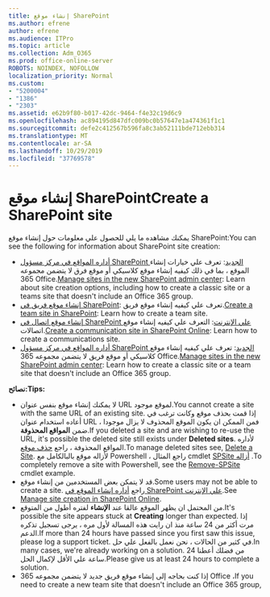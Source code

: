 ```yaml
---
title: إنشاء موقع SharePoint
ms.author: efrene
author: efrene
ms.audience: ITPro
ms.topic: article
ms.collection: Adm_O365
ms.prod: office-online-server
ROBOTS: NOINDEX, NOFOLLOW
localization_priority: Normal
ms.custom:
- "5200004"
- "1386"
- "2303"
ms.assetid: e62b9f80-b017-42dc-9464-f4e32c19d6c9
ms.openlocfilehash: ac894195d847dfc009bc0b57647e1a474361f1c1
ms.sourcegitcommit: defe2c412567b596fa8c3ab52111bde712ebb314
ms.translationtype: MT
ms.contentlocale: ar-SA
ms.lasthandoff: 10/29/2019
ms.locfileid: "37769578"
---
```

# <a name="create-a-sharepoint-site"></a><span data-ttu-id="bc09e-102">إنشاء موقع SharePoint</span><span class="sxs-lookup"><span data-stu-id="bc09e-102">Create a SharePoint site</span></span>

<span data-ttu-id="bc09e-103">يمكنك مشاهده ما يلي للحصول علي معلومات حول إنشاء موقع SharePoint:</span><span class="sxs-lookup"><span data-stu-id="bc09e-103">You can see the following for information about SharePoint site creation:</span></span>
- <span data-ttu-id="bc09e-104">[أداره المواقع في مركز مسؤول SharePoint الجديد](https://docs.microsoft.com/sharepoint/manage-site-creation): تعرف علي خيارات إنشاء الموقع ، بما في ذلك كيفيه إنشاء موقع كلاسيكي أو موقع فرق لا يتضمن مجموعه 365 Office.</span><span class="sxs-lookup"><span data-stu-id="bc09e-104">[Manage sites in the new SharePoint admin center](https://docs.microsoft.com/sharepoint/manage-site-creation): Learn about site creation options, including how to create a classic site or a teams site that doesn't include an Office 365 group.</span></span>
- <span data-ttu-id="bc09e-105">[إنشاء موقع فريق في SharePoint](https://support.office.com/article/create-a-team-site-in-sharepoint-ef10c1e7-15f3-42a3-98aa-b5972711777d): تعرف علي كيفيه إنشاء موقع فريق.</span><span class="sxs-lookup"><span data-stu-id="bc09e-105">[Create a team site in SharePoint](https://support.office.com/article/create-a-team-site-in-sharepoint-ef10c1e7-15f3-42a3-98aa-b5972711777d): Learn how to create a team site.</span></span>
- <span data-ttu-id="bc09e-106">[إنشاء موقع اتصال في SharePoint علي الإنترنت](https://support.office.com/article/7fb44b20-a72f-4d2c-9173-fc8f59ba50eb): التعرف علي كيفيه إنشاء موقع اتصالات.</span><span class="sxs-lookup"><span data-stu-id="bc09e-106">[Create a communication site in SharePoint Online](https://support.office.com/article/7fb44b20-a72f-4d2c-9173-fc8f59ba50eb): Learn how to create a communications site.</span></span>
- <span data-ttu-id="bc09e-107">[أداره المواقع في مركز مسؤول SharePoint الجديد](https://docs.microsoft.com/sharepoint/manage-sites-in-new-admin-center#create-a-site): تعرف علي كيفيه إنشاء موقع كلاسيكي أو موقع فريق لا يتضمن مجموعه 365 Office.</span><span class="sxs-lookup"><span data-stu-id="bc09e-107">[Manage sites in the new SharePoint admin center](https://docs.microsoft.com/sharepoint/manage-sites-in-new-admin-center#create-a-site):  Learn how to create a classic site or a team site that doesn't include an Office 365 group.</span></span>


  
<span data-ttu-id="bc09e-108">**نصائح:**</span><span class="sxs-lookup"><span data-stu-id="bc09e-108">**Tips:**</span></span>
- <span data-ttu-id="bc09e-109">لا يمكنك إنشاء موقع بنفس عنوان URL لموقع موجود.</span><span class="sxs-lookup"><span data-stu-id="bc09e-109">You cannot create a site with the same URL of an existing site.</span></span> <span data-ttu-id="bc09e-110">إذا قمت بحذف موقع وكانت ترغب في أعاده استخدام عنوان URL ، فمن الممكن ان يكون الموقع المحذوف لا يزال موجودا ضمن **المواقع المحذوفة**.</span><span class="sxs-lookup"><span data-stu-id="bc09e-110">If you deleted a site and are wishing to re-use the URL, it's possible the deleted site still exists under **Deleted sites**.</span></span> <span data-ttu-id="bc09e-111">لأداره المواقع المحذوفة ، راجع [حذف موقع](https://docs.microsoft.com/sharepoint/manage-sites-in-new-admin-center#delete-a-site).</span><span class="sxs-lookup"><span data-stu-id="bc09e-111">To manage deleted sites see, [Delete a Site](https://docs.microsoft.com/sharepoint/manage-sites-in-new-admin-center#delete-a-site).</span></span> <span data-ttu-id="bc09e-112">لأزاله موقع بالبالكامل مع Powershell ، راجع المثال cmdlet [SPSite أزاله](https://docs.microsoft.com/sharepoint/manage-sites-in-new-admin-center#delete-a-site) .</span><span class="sxs-lookup"><span data-stu-id="bc09e-112">To completely remove a site with Powershell, see the [Remove-SPSite](https://docs.microsoft.com/sharepoint/manage-sites-in-new-admin-center#delete-a-site) cmdlet example.</span></span>
- <span data-ttu-id="bc09e-113">قد لا يتمكن بعض المستخدمين من إنشاء موقع.</span><span class="sxs-lookup"><span data-stu-id="bc09e-113">Some users may not be able to create a site.</span></span> <span data-ttu-id="bc09e-114">راجع [أداره إنشاء الموقع في SharePoint علي الإنترنت](https://docs.microsoft.com/sharepoint/manage-site-creation).</span><span class="sxs-lookup"><span data-stu-id="bc09e-114">See [Manage site creation in SharePoint Online](https://docs.microsoft.com/sharepoint/manage-site-creation).</span></span>
- <span data-ttu-id="bc09e-115">من المحتمل ان يظهر الموقع عالقا عند **الإنشاء** لفتره أطول من المتوقع.</span><span class="sxs-lookup"><span data-stu-id="bc09e-115">It's possible the site appears stuck at **Creating** longer than expected.</span></span> <span data-ttu-id="bc09e-116">إذا مرت أكثر من 24 ساعة منذ ان رايت هذه المسالة لأول مره ، يرجى تسجيل تذكره الدعم.</span><span class="sxs-lookup"><span data-stu-id="bc09e-116">If more than 24 hours have passed since you first saw this issue, please log a support ticket.</span></span> <span data-ttu-id="bc09e-117">في كثير من الحالات ، نحن نعمل بالفعل علي حل.</span><span class="sxs-lookup"><span data-stu-id="bc09e-117">In many cases, we're already working on a solution.</span></span> <span data-ttu-id="bc09e-118">من فضلك أعطنا 24 ساعة علي الأقل لإكمال الحل.</span><span class="sxs-lookup"><span data-stu-id="bc09e-118">Please give us at least 24 hours to complete a solution.</span></span>
- <span data-ttu-id="bc09e-119">إذا كنت بحاجه إلى إنشاء موقع فريق جديد لا يتضمن مجموعه 365 Office ،</span><span class="sxs-lookup"><span data-stu-id="bc09e-119">If you need to create a new team site that doesn't include an Office 365 group,</span></span> 


